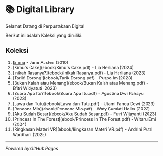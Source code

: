 # 📚 Digital Library

Selamat Datang di Perpustakaan Digital

Berikut ini adalah Koleksi yang dimiliki:

## Koleksi
1. [Emma](ebook/Emma.pdf) - Jane Austen (2010)
2. [Kimu's Cake](ebook/Kimu's Cake.pdf) - Lia Herliana (2024)
3. [Inikah Rasanya?](ebook/Inikah Rasanya.pdf) - Lia Herliana (2023)
4. [Tarik! Dorong!](ebook/Tarik Dorong.pdf) - Puspa Im (2023)
5. [Bukan Kalah atau Menang](ebook/Bukan Kalah atau Menang.pdf) - Efitri Widyatuti (2023)
6. [Suara Apa Itu?](ebook/Suara Apa Itu.pdf) - Agustina Dwi Rahayu (2023)
7. [Lawa dan Tutu](ebook/Lawa dan Tutu.pdf) - Utami Panca Dewi (2023)
8. [Rencana Mia](ebook/Rencana Mia.pdf) - Waty Sumiati Halim (2023)
9. [Aku Sudah Besar](ebook/Aku Sudah Besar.pdf) - Futri Wijayanti (2023)
10. [Princess In The Forest](ebook/Princess In The Forest.pdf) - Witaru Emi (2024)
11. [Ringkasan Materi VR](ebook/Ringkasan Materi VR.pdf) - Andrini Putri Wardhani (2025)
---

*Powered by GitHub Pages*
